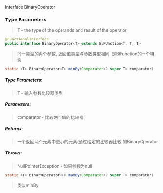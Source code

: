Interface BinaryOperator<T>

### Type Parameters
> T - the type of the operands and result of the operator

```java
@FunctionalInterface
public interface BinaryOperator<T> extends BiFUnction<T, T, T>
```

> 同一类型的两个参数, 返回值类型与参数类型相同. 是BiFunction的一个特例.

```java
static <T> BinaryOperator<T> minBy(Comparator<? super T> comparator)
```
##### Type Parameters:  
> T - 输入参数比较器类型  

##### Parameters:  
> comparator - 比较两个值的比较器

##### Returns:  
> 一个返回两个元素中更小的元素(通过给定的比较器比较)的BinaryOperator

##### Throws:  
> NullPointerException - 如果参数为null

```java
static <T> BinaryOperator<T> maxBy(Comparator<? super T> comparator)
```
> 类似minBy
